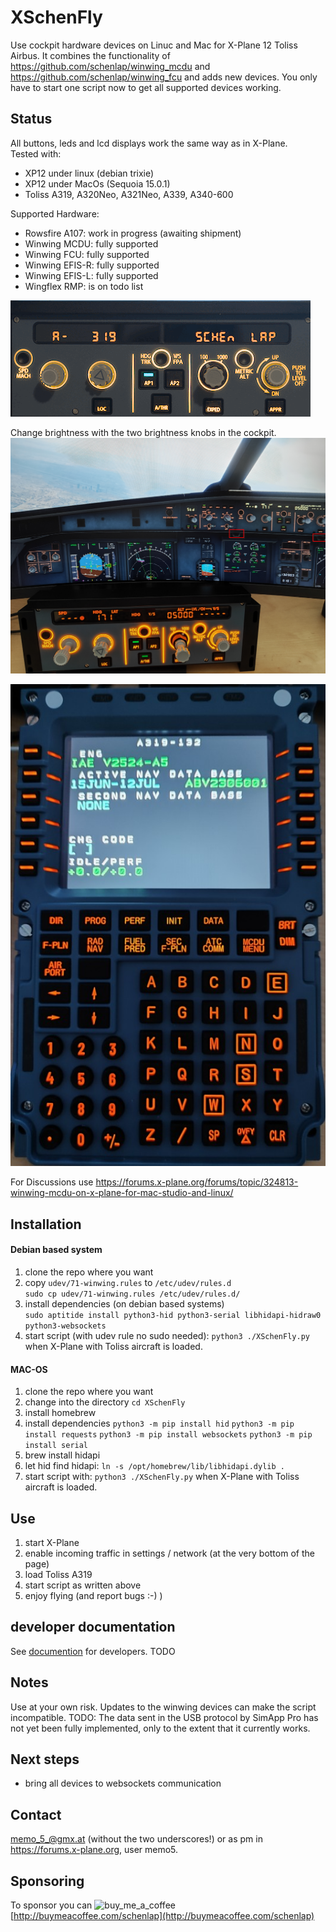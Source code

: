 # XSchenFly
Use cockpit hardware devices on Linuc and Mac for X-Plane 12 Toliss Airbus.
It combines the functionality of https://github.com/schenlap/winwing_mcdu  and https://github.com/schenlap/winwing_fcu and adds new devices. You only have to start one script now to get all supported devices working.

## Status

All buttons, leds and lcd displays work the same way as in X-Plane.<br>
Tested with:
 * XP12 under linux (debian trixie)
 * XP12 under MacOs (Sequoia 15.0.1)
 * Toliss A319, A320Neo, A321Neo, A339, A340-600

Supported Hardware:
 * Rowsfire A107: work in progress (awaiting shipment)
 * Winwing MCDU: fully supported
 * Winwing FCU: fully supported
 * Winwing EFIS-R: fully supported
 * Winwing EFIS-L: fully supported
 * Wingflex RMP: is on todo list


![fcu demo image](./documentation/fcu_demo.gif)

Change brightness with the two brightness knobs in the cockpit.
![fcu demo image](./documentation/xplane_fcu_brightness.png)


![mcdu demo image](./documentation/A319MCDU1.jpg)

For Discussions use https://forums.x-plane.org/forums/topic/324813-winwing-mcdu-on-x-plane-for-mac-studio-and-linux/

## Installation

#### Debian based system
1. clone the repo where you want
2. copy `udev/71-winwing.rules` to `/etc/udev/rules.d`  
`sudo cp udev/71-winwing.rules /etc/udev/rules.d/`
3. install dependencies (on debian based systems)  
`sudo aptitide install python3-hid python3-serial libhidapi-hidraw0 python3-websockets`
5. start script (with udev rule no sudo needed): `python3 ./XSchenFly.py` when X-Plane with Toliss aircraft is loaded.


#### MAC-OS

1. clone the repo where you want
2. change into the directory `cd XSchenFly`
3. install homebrew
4. install dependencies
`python3 -m pip install hid`
`python3 -m pip install requests`
`python3 -m pip install websockets`
`python3 -m pip install serial`
6. brew install hidapi
7. let hid find hidapi: `ln -s /opt/homebrew/lib/libhidapi.dylib .`
8. start script with: `python3 ./XSchenFly.py` when X-Plane with Toliss aircraft is loaded.


## Use
1. start X-Plane
2. enable incoming traffic in settings / network (at the very bottom of the page)
3. load Toliss A319
4. start script as written above
5. enjoy flying (and report bugs :-)  )


## developer documentation
See [documention](./documentation/README.md) for developers. TODO

## Notes
Use at your own risk. Updates to the winwing devices can make the script incompatible.
TODO: The data sent in the USB protocol by SimApp Pro has not yet been fully implemented, only to the extent that it currently works.

## Next steps
 * bring all devices to websockets communication

## Contact
<memo_5_@gmx.at> (without the two underscores!) or as pm in https://forums.x-plane.org, user memo5.

## Sponsoring
To sponsor you can ![buy_me_a_coffee](https://github.com/user-attachments/assets/d0a94d75-9ad3-41e4-8b89-876c0a2fdf36)
[http://buymeacoffee.com/schenlap](http://buymeacoffee.com/schenlap)

